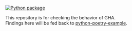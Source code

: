 [![Python package](https://github.com/Hasenpfote/github_actions_testing3/actions/workflows/python-package.yml/badge.svg)](https://github.com/Hasenpfote/github_actions_testing3/actions/workflows/python-package.yml)

This repository is for checking the behavior of GHA.  
Findings here will be fed back to [python-poetry-example](https://github.com/Hasenpfote/python-poetry-example).  
